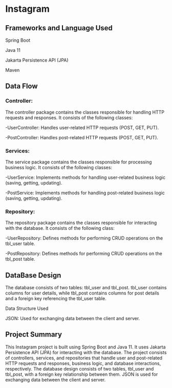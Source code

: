 # Instagram

## Frameworks and Language Used

Spring Boot

Java 11

Jakarta Persistence API (JPA)

Maven

## Data Flow

### Controller:

The controller package contains the classes responsible for handling HTTP requests and responses. It consists of the following classes:

-UserController: Handles user-related HTTP requests (POST, GET, PUT).

-PostController: Handles post-related HTTP requests (POST, GET, PUT).

### Services:

The service package contains the classes responsible for processing business logic. It consists of the following classes:

-UserService: Implements methods for handling user-related business logic (saving, getting, updating).

-PostService: Implements methods for handling post-related business logic (saving, getting, updating).

### Repository:
The repository package contains the classes responsible for interacting with the database. It consists of the following class:

-UserRepository: Defines methods for performing CRUD operations on the tbl_user table.

-PostRepository: Defines methods for performing CRUD operations on the tbl_post table. 

## DataBase Design

The database consists of two tables: tbl_user and tbl_post. tbl_user contains columns for user details, while tbl_post contains columns for post details and a foreign key referencing the tbl_user table.

Data Structure Used

JSON: Used for exchanging data between the client and server.

## Project Summary
This Instagram project is built using Spring Boot and Java 11. It uses Jakarta Persistence API (JPA) for interacting with the database. The project consists of controllers, services, and repositories that handle user and post-related HTTP requests and responses, business logic, and database interactions, respectively. The database design consists of two tables, tbl_user and tbl_post, with a foreign key relationship between them. JSON is used for exchanging data between the client and server.
